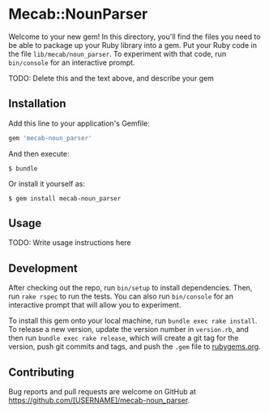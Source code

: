 # Mecab::NounParser

Welcome to your new gem! In this directory, you'll find the files you need to be able to package up your Ruby library into a gem. Put your Ruby code in the file `lib/mecab/noun_parser`. To experiment with that code, run `bin/console` for an interactive prompt.

TODO: Delete this and the text above, and describe your gem

## Installation

Add this line to your application's Gemfile:

```ruby
gem 'mecab-noun_parser'
```

And then execute:

    $ bundle

Or install it yourself as:

    $ gem install mecab-noun_parser

## Usage

TODO: Write usage instructions here

## Development

After checking out the repo, run `bin/setup` to install dependencies. Then, run `rake rspec` to run the tests. You can also run `bin/console` for an interactive prompt that will allow you to experiment.

To install this gem onto your local machine, run `bundle exec rake install`. To release a new version, update the version number in `version.rb`, and then run `bundle exec rake release`, which will create a git tag for the version, push git commits and tags, and push the `.gem` file to [rubygems.org](https://rubygems.org).

## Contributing

Bug reports and pull requests are welcome on GitHub at https://github.com/[USERNAME]/mecab-noun_parser.

